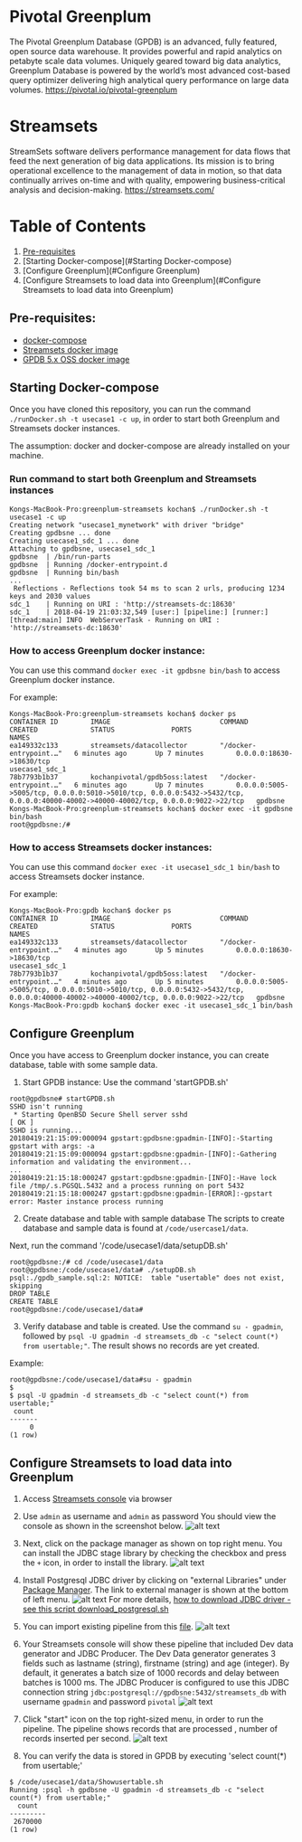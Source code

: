 # Pivotal Greenplum
The Pivotal Greenplum Database (GPDB) is an advanced, fully featured, open source data warehouse. It provides powerful and rapid analytics on petabyte scale data volumes. Uniquely geared toward big data analytics, Greenplum Database is powered by the world’s most advanced cost-based query optimizer delivering high analytical query performance on large data volumes.
<https://pivotal.io/pivotal-greenplum>

# Streamsets
StreamSets software delivers performance management for data flows that feed the next generation of big data applications. Its mission is to bring operational excellence to the management of data in motion, so that data continually arrives on-time and with quality, empowering business-critical analysis and decision-making.
<https://streamsets.com/>


# Table of Contents
1. [Pre-requisites](#Pre-requisites)
2. [Starting Docker-compose](#Starting Docker-compose)
3. [Configure Greenplum](#Configure Greenplum)
4. [Configure Streamsets to load data into Greenplum](#Configure Streamsets to load data into Greenplum)

## Pre-requisites:
- [docker-compose](http://docs.docker.com/compose)
- [Streamsets docker image](https://hub.docker.com/u/streamsets/)
- [GPDB 5.x OSS docker image](https://hub.docker.com/r/kochanpivotal/gpdb5oss/)

## Starting Docker-compose
Once you have cloned this repository, you can run the command  `./runDocker.sh -t usecase1 -c up`, in order to start both Greenplum and Streamsets docker instances.

The assumption: docker and docker-compose are already installed on your machine.

### Run command to start both Greenplum and Streamsets instances
```
Kongs-MacBook-Pro:greenplum-streamsets kochan$ ./runDocker.sh -t usecase1 -c up
Creating network "usecase1_mynetwork" with driver "bridge"
Creating gpdbsne ... done
Creating usecase1_sdc_1 ... done
Attaching to gpdbsne, usecase1_sdc_1
gpdbsne  | /bin/run-parts
gpdbsne  | Running /docker-entrypoint.d
gpdbsne  | Running bin/bash
...
 Reflections - Reflections took 54 ms to scan 2 urls, producing 1234 keys and 2030 values
sdc_1    | Running on URI : 'http://streamsets-dc:18630'
sdc_1    | 2018-04-19 21:03:32,549 [user:] [pipeline:] [runner:] [thread:main] INFO  WebServerTask - Running on URI : 'http://streamsets-dc:18630'
```
### How to access Greenplum docker instance:
You can use this command `docker exec -it gpdbsne bin/bash` to access Greenplum docker instance.

For example:
```
Kongs-MacBook-Pro:greenplum-streamsets kochan$ docker ps
CONTAINER ID        IMAGE                           COMMAND                  CREATED             STATUS              PORTS                                                                                                                                NAMES
ea149332c133        streamsets/datacollector        "/docker-entrypoint.…"   6 minutes ago       Up 7 minutes        0.0.0.0:18630->18630/tcp                                                                                                             usecase1_sdc_1
78b7793b1b37        kochanpivotal/gpdb5oss:latest   "/docker-entrypoint.…"   6 minutes ago       Up 7 minutes        0.0.0.0:5005->5005/tcp, 0.0.0.0:5010->5010/tcp, 0.0.0.0:5432->5432/tcp, 0.0.0.0:40000-40002->40000-40002/tcp, 0.0.0.0:9022->22/tcp   gpdbsne
Kongs-MacBook-Pro:greenplum-streamsets kochan$ docker exec -it gpdbsne bin/bash
root@gpdbsne:/#

```

### How to access Streamsets docker instances:
You can use this command `docker exec -it usecase1_sdc_1 bin/bash` to access Streamsets docker instance.

For example:
```
Kongs-MacBook-Pro:gpdb kochan$ docker ps
CONTAINER ID        IMAGE                           COMMAND                  CREATED             STATUS              PORTS                                                                                                                                NAMES
ea149332c133        streamsets/datacollector        "/docker-entrypoint.…"   4 minutes ago       Up 5 minutes        0.0.0.0:18630->18630/tcp                                                                                                             usecase1_sdc_1
78b7793b1b37        kochanpivotal/gpdb5oss:latest   "/docker-entrypoint.…"   4 minutes ago       Up 5 minutes        0.0.0.0:5005->5005/tcp, 0.0.0.0:5010->5010/tcp, 0.0.0.0:5432->5432/tcp, 0.0.0.0:40000-40002->40000-40002/tcp, 0.0.0.0:9022->22/tcp   gpdbsne
Kongs-MacBook-Pro:gpdb kochan$ docker exec -it usecase1_sdc_1 bin/bash
```


## Configure Greenplum
Once you have access to Greenplum docker instance, you can create database, table with some sample data.

1. Start GPDB instance:
Use the command 'startGPDB.sh'
```
root@gpdbsne# startGPDB.sh
SSHD isn't running
 * Starting OpenBSD Secure Shell server sshd                             [ OK ]
SSHD is running...
20180419:21:15:09:000094 gpstart:gpdbsne:gpadmin-[INFO]:-Starting gpstart with args: -a
20180419:21:15:09:000094 gpstart:gpdbsne:gpadmin-[INFO]:-Gathering information and validating the environment...
...
20180419:21:15:18:000247 gpstart:gpdbsne:gpadmin-[INFO]:-Have lock file /tmp/.s.PGSQL.5432 and a process running on port 5432
20180419:21:15:18:000247 gpstart:gpdbsne:gpadmin-[ERROR]:-gpstart error: Master instance process running
```
2. Create database and table with sample database
The scripts to create database and sample data is found at `/code/usercase1/data`.

Next, run the command '/code/usecase1/data/setupDB.sh'
```
root@gpdbsne:/# cd /code/usecase1/data
root@gpdbsne:/code/usecase1/data# ./setupDB.sh
psql:./gpdb_sample.sql:2: NOTICE:  table "usertable" does not exist, skipping
DROP TABLE
CREATE TABLE
root@gpdbsne:/code/usecase1/data#
```
3. Verify database and table is created.
Use the command `su - gpadmin`, followed by `psql -U gpadmin -d streamsets_db -c "select count(*) from usertable;"`.  The result shows no records are yet created.

Example:
```
root@gpdbsne:/code/usecase1/data#su - gpadmin
$
$ psql -U gpadmin -d streamsets_db -c "select count(*) from usertable;"
 count
-------
     0
(1 row)
```

## Configure Streamsets to load data into Greenplum
1. Access [Streamsets console](http://localhost:18630/) via browser

2. Use `admin` as username and `admin` as password
You should view the console as shown in the screenshot below.
![alt text](images/image1.png "Streamsets console")

3. Next, click on the package manager as shown on top right menu.
You can install the JDBC stage library by checking the checkbox and press the `+` icon, in order to install the library.
![alt text](images/image2.png "Package Manager - under JDBC stage library")
4. Install Postgresql JDBC driver by clicking on "external Libraries" under [Package Manager](http://localhost:18630/collector/packageManager). The link to external manager is shown at the bottom of left menu.
![alt text](images/image8.png "Install Postgresql driver")
For more details, [how to download JDBC driver - see this script download_postgresql.sh](data/download_postgresql.sh)
5. You can import existing pipeline from this [file](LoaddataintoGreenplum04c676c9-faa7-49de-a6df-d135befd4f3a.json).
![alt text](images/image12.png "Import pipeline")
6. Your Streamsets console will show these pipeline that included Dev data generator and JDBC Producer.
The Dev Data generator generates 3 fields such as lastname (string), firstname (string) and age (integer). By default, it generates a batch size of 1000 records and delay between batches is 1000 ms.
The JDBC Producer is configured to use this JDBC connection string `jdbc:postgresql://gpdbsne:5432/streamsets_db` with username `gpadmin` and password `pivotal`
![alt text](images/image16.png "Imported pipeline")
8. Click "start" icon on the top right-sized menu, in order to run the pipeline.
The pipeline shows records that are processed , number of records inserted per second.
![alt text](images/image18.png "Running pipeline")
9. You can verify the data is stored in GPDB by executing 'select count(*) from usertable;'

```
$ /code/usecase1/data/Showusertable.sh
Running :psql -h gpdbsne -U gpadmin -d streamsets_db -c "select count(*) from usertable;"
  count
---------
 2670000
(1 row)
```
